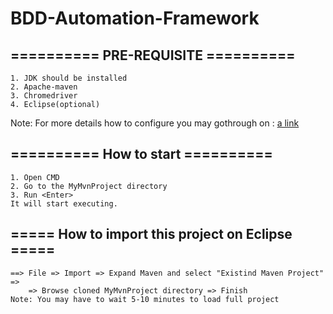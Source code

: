 # BDD-Automation-Framework

## ========== PRE-REQUISITE ==========
	1. JDK should be installed
	2. Apache-maven
	3. Chromedriver
	4. Eclipse(optional)
Note: For more details how to configure you may gothrough on :
	[a link](https://gobindaakhuli.wordpress.com/2018/09/14/configure-system-and-eclipse-for-bdd-autamatiom-framework-with-jbehave-and-serenity-with-maven/)
	
## 	========== How to start ==========
	1. Open CMD
	2. Go to the MyMvnProject directory
	3. Run <Enter>
	It will start executing.
	
## 	===== How to import this project on Eclipse =====
	==> File => Import => Expand Maven and select "Existind Maven Project" =>
		=> Browse cloned MyMvnProject directory => Finish
	Note: You may have to wait 5-10 minutes to load full project